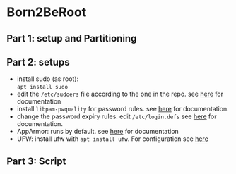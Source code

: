 # Born2BeRoot
## Part 1: setup and Partitioning

## Part 2: setups
- install sudo (as root): \
`apt install sudo`
- edit the `/etc/sudoers` file according to the one in the repo. see [here](https://manpages.debian.org/bullseye/sudo-ldap/sudoers.5.en.html) for documentation
- install `libpam-pwquality` for password rules. see [here](https://manpages.debian.org/testing/libpam-pwquality/pam_pwquality.8.en.html) for documentation.
- change the password expiry rules: edit `/etc/login.defs` see [here](https://manpages.debian.org/unstable/login/login.defs.5.de.html) for documentation.
- AppArmor: runs by default. see [here](https://wiki.debian.org/AppArmor/HowToUse) for documentation
- UFW: install ufw with `apt install ufw`. For configuration see [here](https://wiki.debian.org/Uncomplicated%20Firewall%20%28ufw%29)

## Part 3: Script
